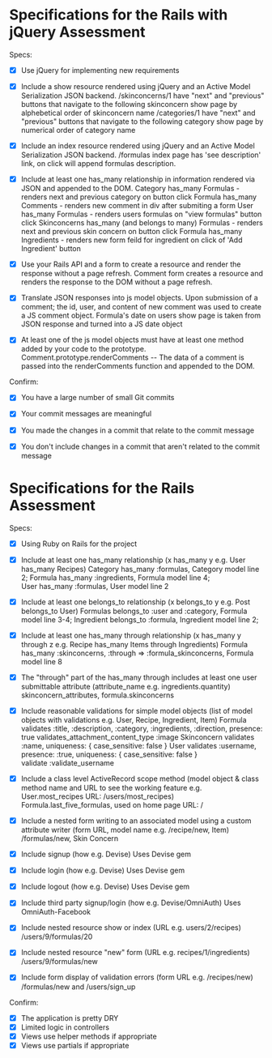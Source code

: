 # Specifications for the Rails with jQuery Assessment

Specs:
- [x] Use jQuery for implementing new requirements

- [x] Include a show resource rendered using jQuery and an Active Model Serialization JSON backend.
      /skinconcerns/1 have "next" and "previous" buttons that navigate to the following skinconcern show page by alphebetical order of skinconcern name
      /categories/1 have "next" and "previous" buttons that navigate to the following category show page by numerical order of category name

- [x] Include an index resource rendered using jQuery and an Active Model Serialization JSON backend.
      /formulas index page has 'see description' link, on click will append formulas description.

- [x] Include at least one has_many relationship in information rendered via JSON and appended to the DOM.
      Category has_many Formulas - renders next and previous category on button click
      Formula has_many Comments - renders new comment in div after submiting a form 
      User has_many Formulas - renders users formulas on "view formulas" button click
      Skinconcerns has_many (and belongs to many) Formulas - renders next and previous skin concern on button click
      Formula has_many Ingredients - renders new form feild for ingredient on click of 'Add Ingredient' button

- [x] Use your Rails API and a form to create a resource and render the response without a page refresh.
      Comment form creates a resource and renders the response to the DOM without a page refresh.

- [x] Translate JSON responses into js model objects.
      Upon submission of a comment; the id, user, and content of new comment was used to create a JS comment object.
      Formula's date on users show page is taken from JSON response and turned into a JS date object

- [x] At least one of the js model objects must have at least one method added by your code to the prototype.
      Comment.prototype.renderComments -- The data of a comment is passed into the renderComments function and appended to the DOM.

Confirm:
- [x] You have a large number of small Git commits
- [x] Your commit messages are meaningful
- [x] You made the changes in a commit that relate to the commit message
- [x] You don't include changes in a commit that aren't related to the commit message




# Specifications for the Rails Assessment

Specs:
- [x] Using Ruby on Rails for the project

- [x] Include at least one has_many relationship (x has_many y e.g. User has_many Recipes) 
      Category has_many :formulas, Category model line 2; 
      Formula has_many :ingredients, Formula model line 4;  
      User has_many :formulas, User model line 2

- [x] Include at least one belongs_to relationship (x belongs_to y e.g. Post belongs_to User)
      Formulas belongs_to :user and :category, Formula model line 3-4; 
      Ingredient belongs_to :formula, Ingredient model line 2; 

- [x] Include at least one has_many through relationship (x has_many y through z e.g. Recipe has_many Items through Ingredients)
      Formula has_many :skinconcerns, :through => :formula_skinconcerns, Formula model line 8

- [x] The "through" part of the has_many through includes at least one user submittable attribute (attribute_name e.g. ingredients.quantity)
      skinconcern_attributes, formula.skinconcerns

- [x] Include reasonable validations for simple model objects (list of model objects with validations e.g. User, Recipe, Ingredient, Item)
      Formula
        validates :title, :description, :category, :ingredients, :direction, presence: true
        validates_attachment_content_type :image
      Skinconcern
        validates :name, uniqueness: { case_sensitive: false }
      User
        validates :username, presence: :true, uniqueness: { case_sensitive: false }       
        validate :validate_username

- [x] Include a class level ActiveRecord scope method (model object & class method name and URL to see the working feature e.g. User.most_recipes URL: /users/most_recipes)
      Formula.last_five_formulas, used on home page URL: /

- [x] Include a nested form writing to an associated model using a custom attribute writer (form URL, model name e.g. /recipe/new, Item)
      /formulas/new, Skin Concern

- [x] Include signup (how e.g. Devise)
      Uses Devise gem

- [x] Include login (how e.g. Devise)
      Uses Devise gem

- [x] Include logout (how e.g. Devise)
      Uses Devise gem

- [x] Include third party signup/login (how e.g. Devise/OmniAuth)
      Uses OmniAuth-Facebook

- [x] Include nested resource show or index (URL e.g. users/2/recipes)
      /users/9/formulas/20

- [x] Include nested resource "new" form (URL e.g. recipes/1/ingredients)
      /users/9/formulas/new

- [x] Include form display of validation errors (form URL e.g. /recipes/new)
      /formulas/new  and  /users/sign_up

Confirm:
- [x] The application is pretty DRY
- [x] Limited logic in controllers
- [x] Views use helper methods if appropriate
- [x] Views use partials if appropriate